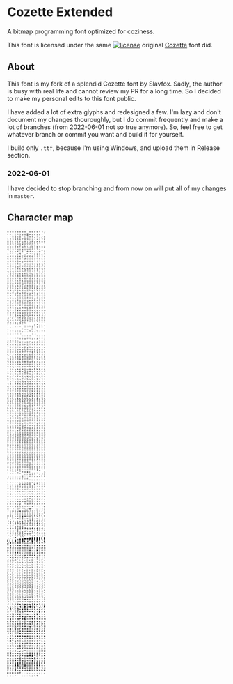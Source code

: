 # Cozette Extended

A bitmap programming font optimized for coziness.

This font is licensed under the same [![license](https://img.shields.io/github/license/slavfox/Cozette?style=flat-square)](https://github.com/slavfox/Cozette/blob/master/LICENSE) original [Cozette](https://github.com/slavfox/Cozette) font did.

## About

This font is my fork of a splendid Cozette font by Slavfox. Sadly, the author
is busy with real life and cannot review my PR for a long time. So I decided
to make my personal edits to this font public.

I have added a lot of extra glyphs and redesigned a few. I'm lazy and don't
document my changes thouroughly, but I do commit frequently and make a lot of
branches (from 2022-06-01 not so true anymore). So, feel free to get whatever
branch or commit you want and build it for yourself.

I build only `.ttf`, because I'm using Windows, and upload them in Release
section.

### 2022-06-01

I have decided to stop branching and from now on will put all of my changes in
`master`.

## Character map

![Character map](./img/showcase.png)
